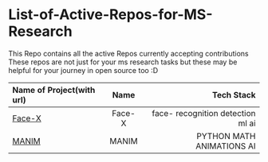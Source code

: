 # List-of-Active-Repos-for-MS-Research
This Repo contains all the active Repos currently accepting contributions
These repos are not just for your ms research tasks but these may be helpful for your journey in open source too :D

| Name of Project(with url)  |  Name   |  Tech Stack     |
| :---        |    :----:   |          ---: |
| [Face-X](https://github.com/akshitagupta15june/Face-X)      | Face-X     |  face- recognition detection ml ai    |
| [MANIM](https://github.com/ManimCommunity/manim)      | MANIM     |  PYTHON MATH  ANIMATIONS  AI    |

